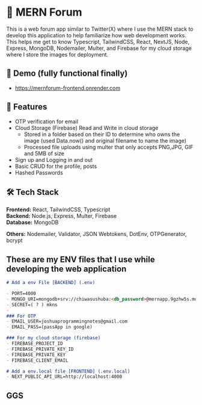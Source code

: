 
# 🚀 MERN Forum 

This is a web forum app similar to Twitter(X) where I use the MERN stack to develop this application to help familiarize how web development works. This helps me get to know Typescript, TailwindCSS, React, NextJS, Node, Express, MongoDB, Nodemailer, Multer, and Firebase for my cloud storage where I store the images for deployment.

## 📸 Demo (fully functional finally) 

- https://mernforum-frontend.onrender.com

## 📂 Features

- OTP verification for email
- Cloud Storage (Firebase) Read and Write in cloud storage
    - Stored in a folder based on their ID to determine who owns the image (used Data.now() and original filename to name the image)
    - Processed file uploads using multer that only accepts PNG,JPG, GIF and 5MB of size
- Sign up and Logging in and out
- Basic CRUD for the profile, posts
- Hashed Passwords

## 🛠️ Tech Stack

**Frontend:** React, TailwindCSS, Typescript  
**Backend:** Node.js, Express, Multer, Firebase  
**Database:** MongoDB

**Others:** Nodemailer, Validator, JSON Webtokens, DotEnv, OTPGenerator, bcrypt

## These are my ENV files that I use while developing the web application
```markdown
# Add a env File [BACKEND] (.env)

- PORT=4000
- MONGO_URI=mongodb+srv://chiwasushuba:<db_password>@mernapp.9gzhw5s.mongodb.net/?retryWrites=true&w=majority&appName=MERNapp
- SECRET=( ? ) mkns
- 
### For OTP
- EMAIL_USER=joshuaprogrammingnotes@gmail.com
- EMAIL_PASS=(passApp in google)

### For my cloud storage (firebase)
- FIREBASE_PROJECT_ID
- FIREBASE_PRIVATE_KEY_ID
- FIREBASE_PRIVATE_KEY
- FIREBASE_CLIENT_EMAIL

# Add a env.local file [FRONTEND] (.env.local)
- NEXT_PUBLIC_API_URL=http://localhost:4000

```

## GGS

